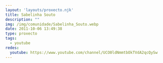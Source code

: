 ```yaml
---
layout: 'layouts/proxecto.njk'
title: Sabelinha Souto
description: ""
img: /img/comunidade/Sabelinha_Souto.webp
date: 2011-10-06 13:49:38
type: proxecto
tags:
  - youtube
redes:
  youtube: https://www.youtube.com/channel/UCO0ldNmmtbOkTVdA2qcQySw
---
```

